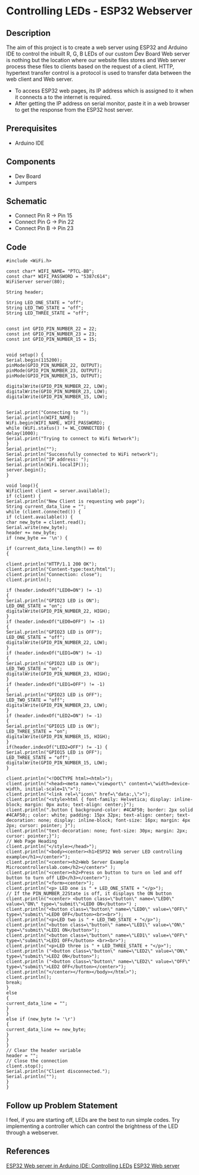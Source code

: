 # Controlling LEDs - ESP32 Webserver
## Description
The aim of this project is to create a web server using ESP32 and Arduino IDE to control the inbuilt R, G, B LEDs of our custom Dev Board
Web server is nothing but the location where our website files stores and Web server process these files to clients based on the request of a client.  HTTP, hypertext transfer control is a protocol is used to transfer data between the web client and Web server. 
* To access ESP32 web pages, its IP address which is assigned to it when it connects a to the internet is required.
* After getting the IP address on serial monitor, paste it in a web browser to get the response from the ESP32 host server.
## Prerequisites
* Arduino IDE

## Components
* Dev Board
* Jumpers

## Schematic
* Connect Pin R -> Pin 15
* Connect Pin G -> Pin 22
* Connect Pin B -> Pin 23

## Code
```
#include <WiFi.h>

const char* WIFI_NAME= "PTCL-BB"; 
const char* WIFI_PASSWORD = "5387c614"; 
WiFiServer server(80);

String header;

String LED_ONE_STATE = "off";
String LED_TWO_STATE = "off";
String LED_THREE_STATE = "off";


const int GPIO_PIN_NUMBER_22 = 22;
const int GPIO_PIN_NUMBER_23 = 23;
const int GPIO_PIN_NUMBER_15 = 15;


void setup() {
Serial.begin(115200);
pinMode(GPIO_PIN_NUMBER_22, OUTPUT);
pinMode(GPIO_PIN_NUMBER_23, OUTPUT);
pinMode(GPIO_PIN_NUMBER_15, OUTPUT);

digitalWrite(GPIO_PIN_NUMBER_22, LOW);
digitalWrite(GPIO_PIN_NUMBER_23, LOW);
digitalWrite(GPIO_PIN_NUMBER_15, LOW);


Serial.print("Connecting to ");
Serial.println(WIFI_NAME);
WiFi.begin(WIFI_NAME, WIFI_PASSWORD);
while (WiFi.status() != WL_CONNECTED) {
delay(1000);
Serial.print("Trying to connect to Wifi Network");
}
Serial.println("");
Serial.println("Successfully connected to WiFi network");
Serial.println("IP address: ");
Serial.println(WiFi.localIP());
server.begin();
}

void loop(){
WiFiClient client = server.available(); 
if (client) { 
Serial.println("New Client is requesting web page"); 
String current_data_line = ""; 
while (client.connected()) { 
if (client.available()) { 
char new_byte = client.read(); 
Serial.write(new_byte); 
header += new_byte;
if (new_byte == '\n') { 
         
if (current_data_line.length() == 0) 
{
            
client.println("HTTP/1.1 200 OK");
client.println("Content-type:text/html");
client.println("Connection: close");
client.println();
            
if (header.indexOf("LED0=ON") != -1) 
{
Serial.println("GPIO23 LED is ON");
LED_ONE_STATE = "on";
digitalWrite(GPIO_PIN_NUMBER_22, HIGH);
} 
if (header.indexOf("LED0=OFF") != -1) 
{
Serial.println("GPIO23 LED is OFF");
LED_ONE_STATE = "off";
digitalWrite(GPIO_PIN_NUMBER_22, LOW);
} 
if (header.indexOf("LED1=ON") != -1)
{
Serial.println("GPIO23 LED is ON");
LED_TWO_STATE = "on";
digitalWrite(GPIO_PIN_NUMBER_23, HIGH);
}
if (header.indexOf("LED1=OFF") != -1) 
{
Serial.println("GPIO23 LED is OFF");
LED_TWO_STATE = "off";
digitalWrite(GPIO_PIN_NUMBER_23, LOW);
}
if (header.indexOf("LED2=ON") != -1) 
{
Serial.println("GPIO15 LED is ON");
LED_THREE_STATE = "on";
digitalWrite(GPIO_PIN_NUMBER_15, HIGH);
}
if(header.indexOf("LED2=OFF") != -1) {
Serial.println("GPIO15 LED is OFF");
LED_THREE_STATE = "off";
digitalWrite(GPIO_PIN_NUMBER_15, LOW);
}
            
client.println("<!DOCTYPE html><html>");
client.println("<head><meta name=\"viewport\" content=\"width=device-width, initial-scale=1\">");
client.println("<link rel=\"icon\" href=\"data:,\">");
client.println("<style>html { font-family: Helvetica; display: inline-block; margin: 0px auto; text-align: center;}");
client.println(".button { background-color: #4CAF50; border: 2px solid #4CAF50;; color: white; padding: 15px 32px; text-align: center; text-decoration: none; display: inline-block; font-size: 16px; margin: 4px 2px; cursor: pointer; }");
client.println("text-decoration: none; font-size: 30px; margin: 2px; cursor: pointer;}"); 
// Web Page Heading
client.println("</style></head>");
client.println("<body><center><h1>ESP32 Web server LED controlling example</h1></center>");
client.println("<center><h2>Web Server Example Microcontrollerslab.com</h2></center>" );
client.println("<center><h2>Press on button to turn on led and off button to turn off LED</h3></center>");
client.println("<form><center>");
client.println("<p> LED one is " + LED_ONE_STATE + "</p>");
// If the PIN_NUMBER_22State is off, it displays the ON button 
client.println("<center> <button class=\"button\" name=\"LED0\" value=\"ON\" type=\"submit\">LED0 ON</button>") ;
client.println("<button class=\"button\" name=\"LED0\" value=\"OFF\" type=\"submit\">LED0 OFF</button><br><br>");
client.println("<p>LED two is " + LED_TWO_STATE + "</p>");
client.println("<button class=\"button\" name=\"LED1\" value=\"ON\" type=\"submit\">LED1 ON</button>");
client.println("<button class=\"button\" name=\"LED1\" value=\"OFF\" type=\"submit\">LED1 OFF</button> <br><br>");
client.println("<p>LED three is " + LED_THREE_STATE + "</p>");
client.println ("<button class=\"button\" name=\"LED2\" value=\"ON\" type=\"submit\">LED2 ON</button>");
client.println ("<button class=\"button\" name=\"LED2\" value=\"OFF\" type=\"submit\">LED2 OFF</button></center>");
client.println("</center></form></body></html>");
client.println();
break;
} 
else 
{ 
current_data_line = "";
}
} 
else if (new_byte != '\r') 
{ 
current_data_line += new_byte; 
}
}
}
// Clear the header variable
header = "";
// Close the connection
client.stop();
Serial.println("Client disconnected.");
Serial.println("");
}
}
```
## Follow up Problem Statement
I feel, if you are starting off, LEDs are the best to run simple codes. Try implementing a controller which can control the brightness of the LED through a webserver.
## References
[ESP32 Web server in Arduino IDE: Controlling LEDs](https://microcontrollerslab.com/esp32-web-server-arduino-led/)
[ESP32 Web server](https://randomnerdtutorials.com/esp32-web-server-slider-pwm/)
